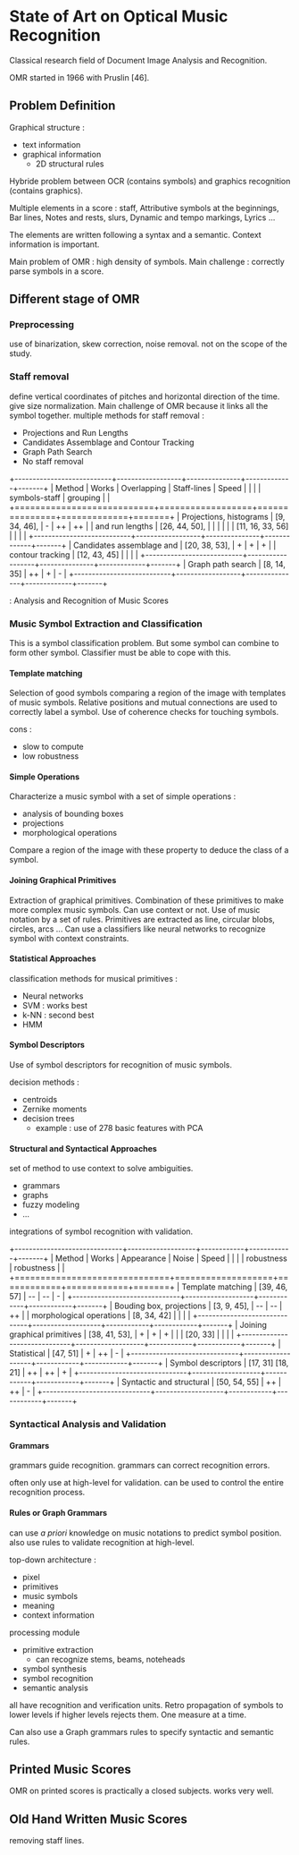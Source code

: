 # State of Art on Optical Music Recognition

Classical research field of Document Image Analysis and Recognition.

OMR started in 1966 with Pruslin [46].

## Problem Definition

Graphical structure :

* text information
* graphical information
    * 2D structural rules

Hybride problem between OCR (contains symbols) and graphics recognition (contains graphics).

Multiple elements in a score : staff, Attributive symbols at the beginnings, Bar lines, Notes and rests, slurs, Dynamic and tempo markings, Lyrics ...

The elements are written following a syntax and a semantic. Context information is important.

Main problem of OMR : high density of symbols.
Main challenge : correctly parse symbols in a score.

## Different stage of OMR

### Preprocessing

use of binarization, skew correction, noise removal.
not on the scope of the study.

### Staff removal

define vertical coordinates of pitches and horizontal direction of the time.
give size normalization.
Main challenge of OMR because it links all the symbol together.
multiple methods for staff removal :

* Projections and Run Lengths
* Candidates Assemblage and Contour Tracking
* Graph Path Search
* No staff removal

+---------------------------+------------------+---------------+-------------+-------+
| Method                    | Works            | Overlapping   | Staff-lines | Speed |
|                           |                  | symbols-staff | grouping    |       |
+===========================+==================+===============+=============+=======+
| Projections, histograms   | [9, 34, 46],     | -             | ++          | ++    |
| and run lengths           | [26, 44, 50],    |               |             |       |
|                           | [11, 16, 33, 56] |               |             |       |
+---------------------------+------------------+---------------+-------------+-------+
| Candidates assemblage and | [20, 38, 53],    | +             | +           | +     |
| contour tracking          | [12, 43, 45]     |               |             |       |
+---------------------------+------------------+---------------+-------------+-------+
| Graph path search         | [8, 14, 35]      | ++            | +           | -     |
+---------------------------+------------------+---------------+-------------+-------+

: Analysis and Recognition of Music Scores

### Music Symbol Extraction and Classification

This is a symbol classification problem.
But some symbol can combine to form other symbol.
Classifier must be able to cope with this.

#### Template matching

Selection of good symbols comparing a region of the image with templates of music symbols.
Relative positions and mutual connections are used to correctly label a symbol.
Use of coherence checks for touching symbols.

cons :

* slow to compute
* low robustness

#### Simple Operations

Characterize a music symbol with a set of simple operations :

* analysis of bounding boxes
* projections
* morphological operations

Compare a region of the image with these property to deduce the class of a symbol.

#### Joining Graphical Primitives

Extraction of graphical primitives.
Combination of these primitives to make more complex music symbols.
Can use context or not.
Use of music notation by a set of rules.
Primitives are extracted as line, circular blobs, circles, arcs ...
Can use a classifiers like neural networks to recognize symbol with context constraints.

#### Statistical Approaches

classification methods for musical primitives :

* Neural networks
* SVM : works best
* k-NN : second best
* HMM

#### Symbol Descriptors

Use of symbol descriptors for recognition of music symbols.

decision methods : 

* centroids
* Zernike moments
* decision trees
    * example : use of 278 basic features with PCA

#### Structural and Syntactical Approaches

set of method to use context to solve ambiguities.

* grammars
* graphs
* fuzzy modeling
* ...

integrations of symbol recognition with validation.

+------------------------------+-------------------+------------+------------+-------+
| Method                       | Works             | Appearance | Noise      | Speed |
|                              |                   | robustness | robustness |       |
+==============================+===================+============+============+=======+
| Template matching            | [39, 46, 57]      | --         | --         | -     |
+------------------------------+-------------------+------------+------------+-------+
| Bouding box, projections     | [3, 9, 45],       | --         | --         | ++    |
| morphological operations     | [8, 34, 42]       |            |            |       |
+------------------------------+-------------------+------------+------------+-------+
| Joining graphical primitives | [38, 41, 53],     | +          | +          | +     |
|                              | [20, 33]          |            |            |       |
+------------------------------+-------------------+------------+------------+-------+
| Statistical                  | [47, 51]          | +          | ++         | -     |
+------------------------------+-------------------+------------+------------+-------+
| Symbol descriptors           | [17, 31] [18, 21] | ++         | ++         | +     |
+------------------------------+-------------------+------------+------------+-------+
| Syntactic and structural     | [50, 54, 55]      | ++         | ++         | -     |
+------------------------------+-------------------+------------+------------+-------+

### Syntactical Analysis and Validation

#### Grammars

grammars guide recognition.
grammars can correct recognition errors.

often only use at high-level for validation.
can be used to control the entire recognition process.

#### Rules or Graph Grammars

can use *a priori* knowledge on music notations to predict symbol position.
also use rules to validate recognition at high-level.

top-down architecture :

* pixel
* primitives
* music symbols
* meaning
* context information

processing module

* primitive extraction
    * can recognize stems, beams, noteheads
* symbol synthesis
* symbol recognition
* semantic analysis

all have recognition and verification units.
Retro propagation of symbols to lower levels if higher levels rejects them.
One measure at a time.

Can also use a Graph grammars rules to specify syntactic and semantic rules.

## Printed Music Scores

OMR on printed scores is practically a closed subjects.
works very well.

## Old Hand Written Music Scores

removing staff lines.




